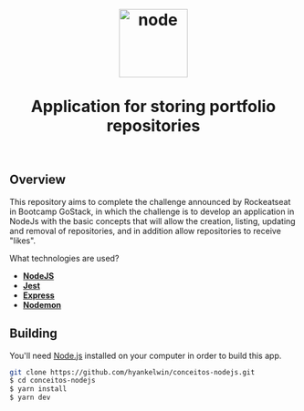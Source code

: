 
<h1 align="center">
<br>
  <img src="https://cdn.iconscout.com/icon/free/png-512/node-js-1174925.png" alt="node" width="120">
<br>
<br>
Application for storing portfolio repositories
</h1>
<br>


## Overview

This repository aims to complete the challenge announced by Rockeatseat in Bootcamp GoStack, in which the challenge is to develop an application in NodeJs with the basic concepts that will allow the creation, listing, updating and removal of repositories, and in addition allow repositories to receive "likes".

What technologies are used?

- **[NodeJS](https://nodejs.org/en/)**
- **[Jest](https://jestjs.io/)**
- **[Express](https://expressjs.com/)**
- **[Nodemon](https://nodemon.io/)**


## Building

You'll need [Node.js](https://nodejs.org) installed on your computer in order to build this app.

```bash
git clone https://github.com/hyankelwin/conceitos-nodejs.git
$ cd conceitos-nodejs
$ yarn install
$ yarn dev
```
